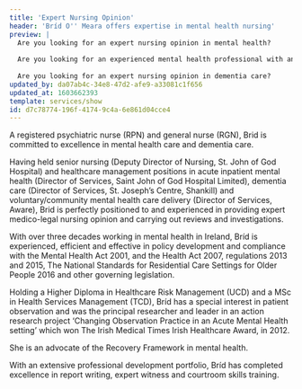 ```yaml
---
title: 'Expert Nursing Opinion'
header: 'Bríd O'' Meara offers expertise in mental health nursing'
preview: |
  Are you looking for an expert nursing opinion in mental health?
  
  Are you looking for an experienced mental health professional with an excellent track record in compliance, governance, policy development, clinical reviews and investigations?
  
  Are you looking for an expert nursing opinion in dementia care?
updated_by: da07ab4c-34e8-47d2-afe9-a33081c1f656
updated_at: 1603662393
template: services/show
id: d7c78774-196f-4174-9c4a-6e861d04cce4
---
```

A registered psychiatric nurse (RPN) and general nurse (RGN), Brid is committed to excellence in mental health care and dementia care.

Having held senior nursing (Deputy Director of Nursing, St. John of God Hospital) and healthcare management positions in acute inpatient mental health (Director of Services, Saint John of God Hospital Limited), dementia care (Director of Services, St. Joseph’s Centre, Shankill) and voluntary/community mental health care delivery (Director of Services, Aware), Brid is perfectly positioned to and experienced in providing expert medico-legal nursing opinion and carrying out reviews and investigations. 

With over three decades working in mental health in Ireland, Bríd is experienced, efficient and effective in policy development and compliance with the Mental Health Act 2001, and the Health Act 2007, regulations 2013 and 2015, The National Standards for Residential Care Settings for Older People 2016 and other governing legislation.

Holding a Higher Diploma in Healthcare Risk Management (UCD) and a MSc in Health Services Management (TCD), Bríd has a special interest in patient observation and was the principal researcher and leader in an action research project ‘Changing Observation Practice in an Acute Mental Health setting’ which won The Irish Medical Times Irish Healthcare Award, in 2012. 

She is an advocate of the Recovery Framework in mental health.

With an extensive professional development portfolio, Bríd has completed excellence in report writing, expert witness and courtroom skills training.